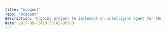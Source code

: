 ```yaml
---
title: "mcagent"
repo: "mcagent"
description: "Ongoing project to implement an intelligent agent for the game Minecraft."
date: 2017-09-05T19:35:02-05:00
---
```


